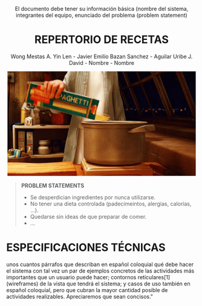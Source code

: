 <div align="center">

El documento debe tener su información básica (nombre del sistema, integrantes del equipo, enunciado del problema (problem statement)

# **REPERTORIO DE RECETAS**
  
Wong Mestas A. Yin Len - Javier Emilio Bazan Sanchez - Aguilar Uribe J. David  - Nombre  - Nombre 


</div>

<div align="center">
  
![Ratatouille](GIF/a6ebc357ef9823560fdd0500f2ebff1b.gif)</div>

<div>
  
> <b>PROBLEM STATEMENTS</b>
    <div>
> - Se desperdician ingredientes por nunca utilizarse.
> - No tener una dieta controlada (padecimeintos, alergias, calorías, ...).
> - Quedarse sin ideas de que preparar de comer.
> - ...
   </div>


  
# ESPECIFICACIONES TÉCNICAS

unos cuantos párrafos que describan en español coloquial qué debe hacer el sistema con tal vez un par de ejemplos concretos de las actividades más importantes que un usuario puede hacer; contornos reticulares[1]  (wireframes) de la vista que tendrá el sistema; y casos de uso también en español coloquial, pero que cubran la mayor cantidad posible de actividades realizables. Apreciaremos que sean concisos."

</div>


  
